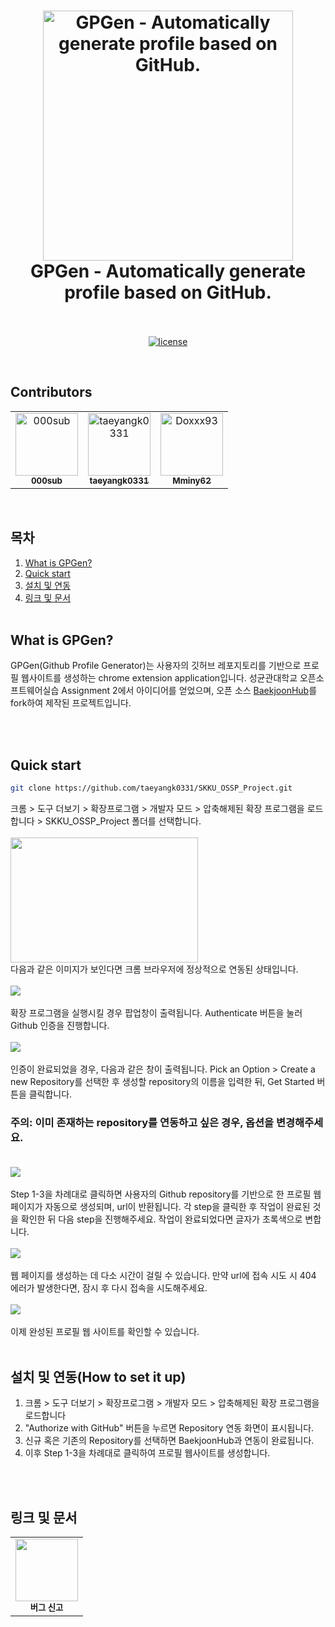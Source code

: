 <h1 align="center">
  <img src="assets/thumbnail.png" alt="GPGen - Automatically generate profile based on GitHub." width="400">
  <br>
    GPGen - Automatically generate profile based on GitHub.
  <br>
  <br>
</h1>

<p align="center">
  <a href="LICENSE"><img src="https://img.shields.io/badge/license-MIT-blue.svg" alt="license"/></a>
</p>

</br>

## Contributors

<!-- ALL-CONTRIBUTORS-LIST:START - Do not remove or modify this section -->
<!-- prettier-ignore-start -->
<!-- markdownlint-disable -->
<table>
  <tbody>
    <tr>
      <td align="center"><a href="https://github.com/000sub"><img src="https://avatars.githubusercontent.com/u/85350805?v=4?s=100" width="100px;" alt="000sub"/><br /><sub><b>000sub</b></sub></a><br /></td>
      <td align="center"><a href="https://github.com/taeyangk0331"><img src="https://avatars.githubusercontent.com/u/56949410?v=4?s=100" width="100px;" alt="taeyangk0331"/><br /><sub><b>taeyangk0331</b></sub></a><br /></td>
      <td align="center"><a href="https://github.com/Mminy62"><img src="https://avatars.githubusercontent.com/u/66752398?v=4?s=100" width="100px;" alt="Doxxx93"/><br /><sub><b>Mminy62</b></sub></a><br /></td>
  </tbody>
</table>

<!-- markdownlint-restore -->
<!-- prettier-ignore-end -->

<!-- ALL-CONTRIBUTORS-LIST:END -->

<br/>

## 목차

1. [What is GPGen?](#what-is-gpgen)
2. [Quick start](#quick-start)
3. [설치 및 연동](#설치-및-연동how-to-set-it-up)
4. [링크 및 문서](#링크-및-문서)
   <br />
   <br />


<!--- 소개 --->

## What is GPGen?

<p>
  GPGen(Github Profile Generator)는 사용자의 깃허브 레포지토리를 기반으로 프로필 웹사이트를 생성하는 chrome extension application입니다. 성균관대학교 오픈소프트웨어실습 Assignment 2에서 아이디어를 얻었으며, 
  오픈 소스 <a href="https://github.com/BaekjoonHub/BaekjoonHub">BaekjoonHub</a>를 fork하여 제작된 프로젝트입니다.
</p>

<br />
<br />

<!-- Quick Start -->

## Quick start

```bash
git clone https://github.com/taeyangk0331/SKKU_OSSP_Project.git
```
    
크롬 > 도구 더보기 > 확장프로그램 > 개발자 모드 > 압축해제된 확장 프로그램을 로드합니다 > SKKU_OSSP_Project 폴더를 선택합니다.
<br><br>
<img src="./assets/quickstart_1.png" width="300" height="200">
<br>
다음과 같은 이미지가 보인다면 크롬 브라우저에 정상적으로 연동된 상태입니다.
<br><br>
<img src="./assets/quickstart_2.png"><br><br>
확장 프로그램을 실행시킬 경우 팝업창이 출력됩니다. Authenticate 버튼을 눌러 Github 인증을 진행합니다. <br><br>
<img src="./assets/quickstart_3.png"><br><br>
인증이 완료되었을 경우, 다음과 같은 창이 출력됩니다. Pick an Option > Create a new Repository를 선택한 후 생성할 repository의 이름을 입력한 뒤, Get Started 버튼을 클릭합니다.

### 주의: 이미 존재하는 repository를 연동하고 싶은 경우, 옵션을 변경해주세요. <br><br>

<img src="./assets/quickstart_4.png"><br><br>
Step 1-3을 차례대로 클릭하면 사용자의 Github repository를 기반으로 한 프로필 웹 페이지가 자동으로 생성되며, url이 반환됩니다.
각 step을 클릭한 후 작업이 완료된 것을 확인한 뒤 다음 step을 진행해주세요. 작업이 완료되었다면 글자가 초록색으로 변합니다.
<br><br><img src="./assets/quickstart_5.png"><br><br>
웹 페이지를 생성하는 데 다소 시간이 걸릴 수 있습니다. 만약 url에 접속 시도 시 404 에러가 발생한다면, 잠시 후 다시 접속을 시도해주세요.
<br><br><img src="./assets/quickstart_6.png"><br><br>
이제 완성된 프로필 웹 사이트를 확인할 수 있습니다.
<br/>
<br/>

<!--- 설치 및 연동 --->

## 설치 및 연동(How to set it up)

<ol>
  <li>크롬 > 도구 더보기 > 확장프로그램 > 개발자 모드 > 압축해제된 확장 프로그램을 로드합니다</li>
  <li>"Authorize with GitHub" 버튼을 누르면 Repository 연동 화면이 표시됩니다.</li>
  <li>신규 혹은 기존의 Repository를 선택하면 BaekjoonHub과 연동이 완료됩니다.</li>
  <li>이후 Step 1-3을 차례대로 클릭하여 프로필 웹사이트를 생성합니다.</li>
</ol>
<br />
<br />

<!--- 링크 및 문서 --->

## 링크 및 문서

<table>
  <tr>
    <td align="center">
      <a href="https://github.com/taeyangk0331/SKKU_OSSP_Project/issues" title="버그신고">
          <img src="./assets/readme_icons/bug.png" width="100" height="100">
      </a><br/><sub><b>버그 신고</b></sub>
    </td>
  </tr>
</table>

<br />
<br />
